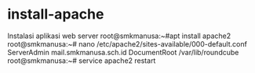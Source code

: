 # install-apache
Instalasi aplikasi web server
root@smkmanusa:~#apt install apache2
root@smkmanusa:~# nano /etc/apache2/sites-available/000-default.conf
ServerAdmin mail.smkmanusa.sch.id
DocumentRoot /var/lib/roundcube
root@smkmanusa:~# service apache2 restart
